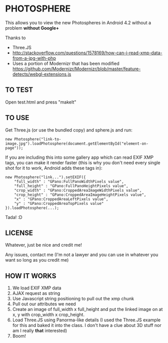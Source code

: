 # PHOTOSPHERE

This allows you to view the new Photospheres in Android 4.2 without a problem **without Google+**

Thanks to

* Three.JS
* http://stackoverflow.com/questions/1578169/how-can-i-read-xmp-data-from-a-jpg-with-php
* Uses a portion of Modernizr that has been modified https://github.com/Modernizr/Modernizr/blob/master/feature-detects/webgl-extensions.js

## TO TEST

Open test.html and press "makeIt"

## TO USE

Get Three.js (or use the bundled copy) and sphere.js and run:

	new Photosphere("link-to-image.jpg").loadPhotosphere(document.getElementById("element-on-page"));

If you are including this into some gallery app which can read EXIF XMP tags, you can make it render faster (this is why you don't need every single shot for it to work, Android adds these tags in):

	new Photosphere("link...").setEXIF({
		"full_width" : "GPano:FullPanoWidthPixels value",
		"full_height" : "GPano:FullPanoHeightPixels value",
		"crop_width" : "GPano:CroppedAreaImageWidthPixels value",
		"crop_height" : "GPano:CroppedAreaImageHeightPixels value",
		"x" : "GPano:CroppedAreaLeftPixels value",
		"y" : "GPano:CroppedAreaTopPixels value"
	}).loadPhotosphere(...);

Tada! :D

## LICENSE

Whatever, just be nice and credit me!

Any issues, contact me (I'm not a lawyer and you can use in whatever you want so long as you credit me)

## HOW IT WORKS

1. We load EXIF XMP data
  1. AJAX request as string
  2. Use Javascript string positioning to pull out the xmp chunk
  3. Pull out our attributes we need
2. Create an image of full_width x full_height and put the linked image on at x, y with crop_width x crop_height.
3. Load Three.JS using Panorma-like details (I used the Three.JS example for this and baked it into the class. I don't have a clue about 3D stuff nor am I really **that** interested)
4. Boom!
